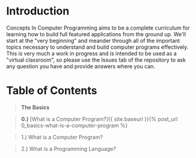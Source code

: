 
# Introduction

Concepts In Computer Programming aims to be a complete curriculum for
learning how to build full featured applications from the ground up. We'll start at the "very beginning" and meander through all of the important topics necessary to understand and build computer programs effectively.  This is very much a work in progress and is intended to be used as a "virtual classroom", so please use the Issues tab of the repository to ask any question you have and provide answers where you can.

# Table of Contents

> __The Basics__

> __0.)__ [What is a Computer Program?]{{ site.baseurl }}{% post_url 0_basics-what-is-a-computer-program %} 

> 1.) What is a Computer Program?

> 2.) What is a Programming Language?


